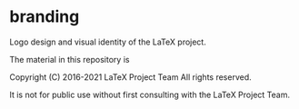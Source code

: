 # branding
Logo design and visual identity of the LaTeX project.

The material in this repository is

  Copyright (C) 2016-2021
  LaTeX Project Team
  All rights reserved.

It is not for public use without first consulting with the LaTeX Project Team.

